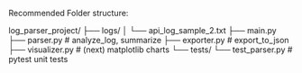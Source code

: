 Recommended Folder structure:

log_parser_project/
├── logs/
│ └── api_log_sample_2.txt
├── main.py
├── parser.py # analyze_log, summarize
├── exporter.py # export_to_json
├── visualizer.py # (next) matplotlib charts
└── tests/
└── test_parser.py # pytest unit tests
